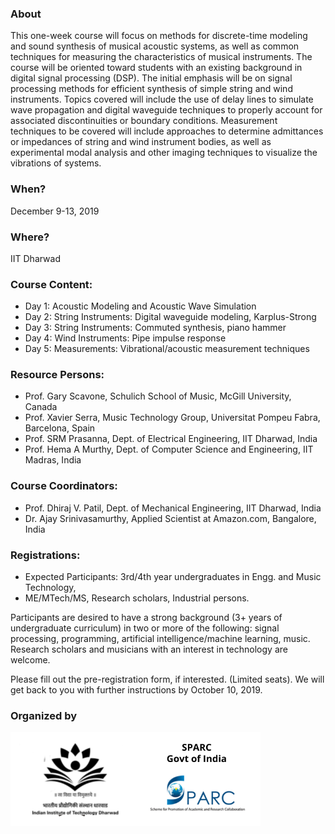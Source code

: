### About
This one-week course will focus on methods for discrete-time modeling and sound synthesis of musical acoustic systems, as well as common techniques for measuring the characteristics of musical instruments. The course will be oriented toward students with an existing background in digital signal processing (DSP). The initial emphasis will be on signal processing methods for efficient synthesis of simple string and wind instruments. Topics covered will include the use of delay lines to simulate wave propagation and digital waveguide techniques to properly account for associated discontinuities or boundary conditions. Measurement techniques to be covered will include approaches to determine admittances or impedances of string and wind instrument bodies, as well as experimental modal analysis and other imaging techniques to visualize the vibrations of systems.

### When?
December 9-13, 2019

### Where?
IIT Dharwad

### Course Content:
* Day 1: Acoustic Modeling and Acoustic Wave Simulation
* Day 2: String Instruments: Digital waveguide modeling, Karplus-Strong
* Day 3: String Instruments: Commuted synthesis, piano hammer
* Day 4: Wind Instruments: Pipe impulse response
* Day 5: Measurements: Vibrational/acoustic measurement techniques

### Resource Persons:
* Prof. Gary Scavone, Schulich School of Music, McGill University, Canada
* Prof. Xavier Serra, Music Technology Group, Universitat Pompeu Fabra, Barcelona, Spain
* Prof. SRM Prasanna, Dept. of Electrical Engineering, IIT Dharwad, India
* Prof. Hema A Murthy, Dept. of Computer Science and Engineering, IIT Madras, India
### Course Coordinators:
* Prof. Dhiraj V. Patil, Dept. of Mechanical Engineering, IIT Dharwad, India
* Dr. Ajay Srinivasamurthy, Applied Scientist at Amazon.com, Bangalore, India

### Registrations:
* Expected Participants: 3rd/4th year undergraduates in Engg. and Music Technology,
* ME/MTech/MS, Research scholars, Industrial persons.

Participants are desired to have a strong background (3+ years of undergraduate
curriculum) in two or more of the following: signal processing, programming, artificial
intelligence/machine learning, music. Research scholars and musicians with an interest in
technology are welcome.

Please fill out the pre-registration form, if interested. (Limited seats). We will get back to you
with further instructions by October 10, 2019.  

### Organized by

<img src="logos1.png" alt="" class="center" height="150"/> 

<br/><br/>  
